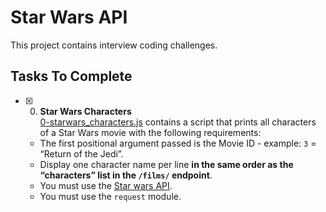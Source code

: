 # Star Wars API

This project contains interview coding challenges.

## Tasks To Complete

- [x] 0. **Star Wars Characters**<br/>[0-starwars_characters.js](0-starwars_characters.js) contains a script that prints all characters of a Star Wars movie with the following requirements:
  - The first positional argument passed is the Movie ID - example: `3` = “Return of the Jedi”.
  - Display one character name per line **in the same order as the “characters” list in the `/films/` endpoint**.
  - You must use the [Star wars API](https://swapi-api.hbtn.io/).
  - You must use the `request` module.
